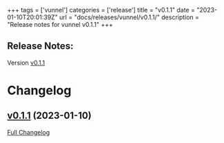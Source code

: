 +++
tags = ['vunnel']
categories = ['release']
title = "v0.1.1"
date = "2023-01-10T20:01:39Z"
url = "docs/releases/vunnel/v0.1.1/"
description = "Release notes for vunnel v0.1.1"
+++

## Release Notes:
Version [v0.1.1](https://github.com/anchore/vunnel/releases/tag/v0.1.1)

# Changelog

## [v0.1.1](https://github.com/anchore/vunnel/tree/v0.1.1) (2023-01-10)

[Full Changelog](https://github.com/anchore/vunnel/compare/v0.1.0...v0.1.1)
